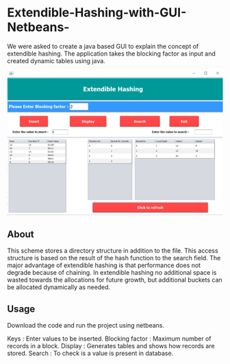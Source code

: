 # Extendible-Hashing-with-GUI-Netbeans-
We were asked to create a java based GUI to explain the concept of extendible hashing. 
The application takes the blocking factor as input and created dynamic tables using java. 

![Screenshot](snapshot.PNG) 

## About
This scheme stores  a directory structure in addition to the file. This access structure is based on the result of the hash function to the search field.
The major advantage of extendible hashing is that performance does not degrade because of chaining.
In extendible hashing no additional space is wasted towards the allocations for future growth, but additional buckets can be allocated dynamically as needed.
## Usage
Download the code and run the project using netbeans.

Keys : Enter values to be inserted.
Blocking factor : Maximum number of records in a block.
Display : Generates tables and shows how records are stored.
Search : To check is a value is present in database.


